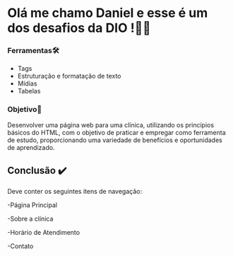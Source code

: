 # Olá me chamo Daniel e esse é um dos desafios da DIO !👋🏻


### Ferramentas🛠
- Tags
- Estruturação e formatação de texto
- Mídias
- Tabelas

### Objetivo🎯
Desenvolver uma página web para uma clínica, utilizando os princípios básicos do HTML, com o objetivo de praticar e empregar como ferramenta de estudo, proporcionando uma variedade de benefícios e oportunidades de aprendizado. 

## Conclusão ✔️
Deve conter os seguintes itens de navegação:

-Página Principal

-Sobre a clínica

-Horário de Atendimento

-Contato
